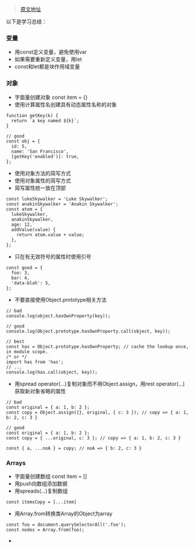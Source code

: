 > [原文地址](https://github.com/airbnb/javascript)

以下是学习总结：

### 变量
- 用const定义变量，避免使用var
- 如果需要重新定义变量，用let
- const和let都是块作用域变量
### 对象
- 字面量创建对象 const item = {}
- 使用计算属性名创建具有动态属性名称的对象

```
function getKey(k) {
  return `a key named ${k}`;
}

// good
const obj = {
  id: 5,
  name: 'San Francisco',
  [getKey('enabled')]: true,
};
```
- 使用对象方法的简写方式
- 使用对象属性的简写方式
- 简写属性统一放在顶部
```
const lukeSkywalker = 'Luke Skywalker';
const anakinSkywalker = 'Anakin Skywalker';
const atom = {
  lukeSkywalker,
  anakinSkywalker,
  age: 12,
  addValue(value) {
    return atom.value + value;
  },
};
```
- 只在有无效符号的属性时使用引号
```
const good = {
  foo: 3,
  bar: 4,
  'data-blah': 5,
};
```
- 不要直接使用Object.prototype相关方法

```
// bad
console.log(object.hasOwnProperty(key));

// good
console.log(Object.prototype.hasOwnProperty.call(object, key));

// best
const has = Object.prototype.hasOwnProperty; // cache the lookup once, in module scope.
/* or */
import has from 'has';
// ...
console.log(has.call(object, key));
```
- 用spread operator(...)复制对象而不用Object.assign，用rest operator(...)获取新对象省略的属性

```
// bad
const original = { a: 1, b: 2 };
const copy = Object.assign({}, original, { c: 3 }); // copy => { a: 1, b: 2, c: 3 }

// good
const original = { a: 1, b: 2 };
const copy = { ...original, c: 3 }; // copy => { a: 1, b: 2, c: 3 }

const { a, ...noA } = copy; // noA => { b: 2, c: 3 }
```
### Arrays
- 字面量创建数组 const item = []
- 用push向数组添加数据
- 用spreads(...)复制数组
```
const itemsCopy = [...item]
```
- 用Array.from转换类Array的Object为array
```
const foo = document.querySelectorAll('.foo');
const nodes = Array.from(foo);
```
- 
